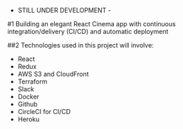 - STILL UNDER DEVELOPMENT -

#1 Building an elegant React Cinema app with continuous integration/delivery (CI/CD) and automatic deployment

##2 Technologies used in this project will involve:

- React
- Redux
- AWS S3 and CloudFront
- Terraform
- Slack
- Docker
- Github
- CircleCI for CI/CD
- Heroku
